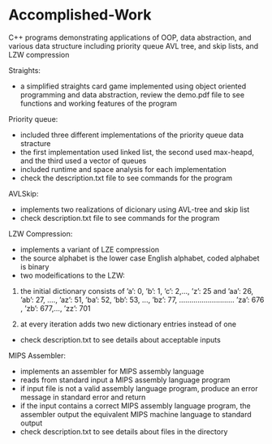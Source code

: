 # Accomplished-Work
C++ programs demonstrating applications of OOP, data abstraction, and various data structure including priority queue AVL tree, and skip lists, and LZW compression

Straights:
- a simplified straights card game implemented using object oriented programming and data abstraction, review the demo.pdf file to see functions and working features of the program

Priority queue:
- included three different implementations of the priority queue data stracture
- the first implementation used linked list, the second used max-heapd, and the third used a vector of queues
- included runtime and space analysis for each implementation
- check the description.txt file to see commands for the program

AVLSkip:
- implements two realizations of dicionary using AVL-tree and skip list
- check description.txt file to see commands for the program

LZW Compression:
- implements a variant of LZE compression
- the source alphabet is the lower case English alphabet, coded alphabet is binary
- two modeifications to the LZW:
1. the initial dictionary consists of ’a’: 0, ’b’: 1, ’c’: 2,..., ’z’: 25 and ’aa’: 26, ’ab’: 27, ...., ’az’: 51,
’ba’: 52, ’bb’: 53, ..., ’bz’: 77,
...........................
’za’: 676 , ’zb’: 677,..., ’zz’: 701

2. at every iteration adds two new dictionary entries instead of one

- check description.txt to see details about acceptable inputs

MIPS Assembler:
- implements an assembler for MIPS assembly language
- reads from standard input a MIPS assembly language program
- if input file is not a valid assembly language program, produce an error message in standard error and return
- if the input contains a correct MIPS assembly language program, the assembler output the equivalent MIPS machine    language to standard output
- check description.txt to see details about files in the directory
